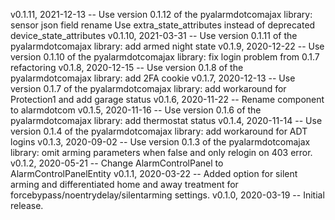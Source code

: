 v0.1.11, 2021-12-13 -- Use version 0.1.12 of the pyalarmdotcomajax library: sensor json field rename
Use extra_state_attributes instead of deprecated device_state_attributes
v0.1.10, 2021-03-31 -- Use version 0.1.11 of the pyalarmdotcomajax library: add armed night state
v0.1.9, 2020-12-22 -- Use version 0.1.10 of the pyalarmdotcomajax library: fix login problem from 0.1.7 refactoring
v0.1.8, 2020-12-15 -- Use version 0.1.8 of the pyalarmdotcomajax library: add 2FA cookie
v0.1.7, 2020-12-13 -- Use version 0.1.7 of the pyalarmdotcomajax library: add workaround for Protection1 and add garage status
v0.1.6, 2020-11-22 -- Rename component to alarmdotcom
v0.1.5, 2020-11-16 -- Use version 0.1.6 of the pyalarmdotcomajax library: add thermostat status
v0.1.4, 2020-11-14 -- Use version 0.1.4 of the pyalarmdotcomajax library: add workaround for ADT logins
v0.1.3, 2020-09-02 -- Use version 0.1.3 of the pyalarmdotcomajax library: omit arming parameters when false and only relogin on 403 error.
v0.1.2, 2020-05-21 -- Change AlarmControlPanel to AlarmControlPanelEntity
v0.1.1, 2020-03-22 -- Added option for silent arming and differentiated home and away treatment for forcebypass/noentrydelay/silentarming settings.
v0.1.0, 2020-03-19 -- Initial release.
